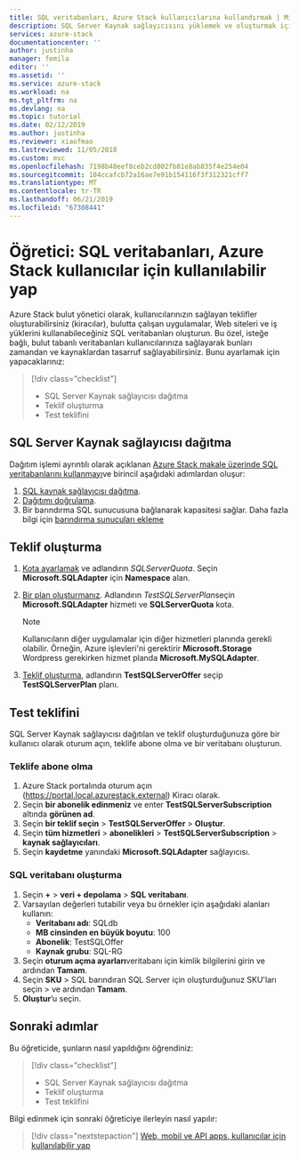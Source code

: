 ```yaml
---
title: SQL veritabanları, Azure Stack kullanıcılarına kullandırmak | Microsoft Docs
description: SQL Server Kaynak sağlayıcısını yüklemek ve oluşturmak için öğretici, Azure Stack kullanıcıları SQL veritabanı oluşturma sağlayan sunar.
services: azure-stack
documentationcenter: ''
author: justinha
manager: femila
editor: ''
ms.assetid: ''
ms.service: azure-stack
ms.workload: na
ms.tgt_pltfrm: na
ms.devlang: na
ms.topic: tutorial
ms.date: 02/12/2019
ms.author: justinha
ms.reviewer: xiaofmao
ms.lastreviewed: 11/05/2018
ms.custom: mvc
ms.openlocfilehash: 7198b48eef8ceb2cd802fb81e8ab835f4e254e04
ms.sourcegitcommit: 104ccafcb72a16ae7e91b154116f3f312321cff7
ms.translationtype: MT
ms.contentlocale: tr-TR
ms.lasthandoff: 06/21/2019
ms.locfileid: "67308441"
---
```

# <a name="tutorial-make-sql-databases-available-to-your-azure-stack-users"></a>Öğretici: SQL veritabanları, Azure Stack kullanıcılar için kullanılabilir yap

Azure Stack bulut yönetici olarak, kullanıcılarınızın sağlayan teklifler oluşturabilirsiniz (kiracılar), bulutta çalışan uygulamalar, Web siteleri ve iş yüklerini kullanabileceğiniz SQL veritabanları oluşturun. Bu özel, isteğe bağlı, bulut tabanlı veritabanları kullanıcılarınıza sağlayarak bunları zamandan ve kaynaklardan tasarruf sağlayabilirsiniz. Bunu ayarlamak için yapacaklarınız:

> [!div class="checklist"]
> * SQL Server Kaynak sağlayıcısı dağıtma
> * Teklif oluşturma
> * Test teklifini

## <a name="deploy-the-sql-server-resource-provider"></a>SQL Server Kaynak sağlayıcısı dağıtma

Dağıtım işlemi ayrıntılı olarak açıklanan [Azure Stack makale üzerinde SQL veritabanlarını kullanmayı](azure-stack-sql-resource-provider-deploy.md)ve birincil aşağıdaki adımlardan oluşur:

1. [SQL kaynak sağlayıcısı dağıtma](azure-stack-sql-resource-provider-deploy.md).
2. [Dağıtımı doğrulama](azure-stack-sql-resource-provider-deploy.md#verify-the-deployment-using-the-azure-stack-portal).
3. Bir barındırma SQL sunucusuna bağlanarak kapasitesi sağlar. Daha fazla bilgi için [barındırma sunucuları ekleme](azure-stack-sql-resource-provider-hosting-servers.md)

## <a name="create-an-offer"></a>Teklif oluşturma

1.  [Kota ayarlamak](azure-stack-plan-offer-quota-overview.md ) ve adlandırın *SQLServerQuota*. Seçin **Microsoft.SQLAdapter** için **Namespace** alan.
2.  [Bir plan oluşturmanız](azure-stack-create-plan.md). Adlandırın *TestSQLServerPlan*seçin **Microsoft.SQLAdapter** hizmeti ve **SQLServerQuota** kota.

    > [!NOTE]
    > Kullanıcıların diğer uygulamalar için diğer hizmetleri planında gerekli olabilir. Örneğin, Azure işlevleri'ni gerektirir **Microsoft.Storage** Wordpress gerekirken hizmet planda **Microsoft.MySQLAdapter**.

3.  [Teklif oluşturma](azure-stack-create-offer.md), adlandırın **TestSQLServerOffer** seçip **TestSQLServerPlan** planı.

## <a name="test-the-offer"></a>Test teklifini

SQL Server Kaynak sağlayıcısı dağıtılan ve teklif oluşturduğunuza göre bir kullanıcı olarak oturum açın, teklife abone olma ve bir veritabanı oluşturun.

### <a name="subscribe-to-the-offer"></a>Teklife abone olma

1. Azure Stack portalında oturum açın (https://portal.local.azurestack.external) Kiracı olarak.
2. Seçin **bir abonelik edinmeniz** ve enter **TestSQLServerSubscription** altında **görünen ad**.
3. Seçin **bir teklif seçin** > **TestSQLServerOffer** > **Oluştur**.
4. Seçin **tüm hizmetleri** > **abonelikleri** > **TestSQLServerSubscription** > **kaynak sağlayıcıları**.
5. Seçin **kaydetme** yanındaki **Microsoft.SQLAdapter** sağlayıcısı.

### <a name="create-a-sql-database"></a>SQL veritabanı oluşturma

1. Seçin **+**  >  **veri + depolama** > **SQL veritabanı**.
2. Varsayılan değerleri tutabilir veya bu örnekler için aşağıdaki alanları kullanın:
    - **Veritabanı adı**: SQLdb
    - **MB cinsinden en büyük boyutu**: 100
    - **Abonelik**: TestSQLOffer
    - **Kaynak grubu**: SQL-RG
3. Seçin **oturum açma ayarları**veritabanı için kimlik bilgilerini girin ve ardından **Tamam**.
4. Seçin **SKU** > SQL barındıran SQL Server için oluşturduğunuz SKU'ları seçin > ve ardından **Tamam**.
5. **Oluştur**’u seçin.

## <a name="next-steps"></a>Sonraki adımlar

Bu öğreticide, şunların nasıl yapıldığını öğrendiniz:

> [!div class="checklist"]
> * SQL Server Kaynak sağlayıcısı dağıtma
> * Teklif oluşturma
> * Test teklifini

Bilgi edinmek için sonraki öğreticiye ilerleyin nasıl yapılır:

> [!div class="nextstepaction"]
> [Web, mobil ve API apps, kullanıcılar için kullanılabilir yap]( azure-stack-tutorial-app-service.md)
